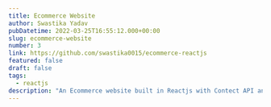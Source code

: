```yaml
---
title: Ecommerce Website
author: Swastika Yadav
pubDatetime: 2022-03-25T16:55:12.000+00:00
slug: ecommerce-website
number: 3
link: https://github.com/swastika0015/ecommerce-reactjs
featured: false
draft: false
tags:
  - reactjs
description: "An Ecommerce website built in Reactjs with Contect API and Pure CSS."
---
```

